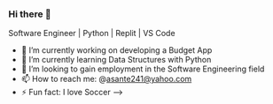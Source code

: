 ### Hi there 👋

Software Engineer | Python | Replit | VS Code

- 🔭 I’m currently working on developing a Budget App
- 🌱 I’m currently learning Data Structures with Python
- 👯 I’m looking to gain employment in the Software Engineering field
- 📫 How to reach me: @asante241@yahoo.com
- ⚡ Fun fact: I love Soccer
-->
